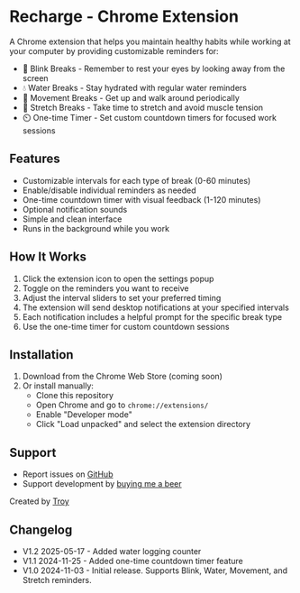 # Recharge - Chrome Extension

A Chrome extension that helps you maintain healthy habits while working at your computer by providing customizable reminders for:

- 👀 Blink Breaks - Remember to rest your eyes by looking away from the screen
- 💧 Water Breaks - Stay hydrated with regular water reminders 
- 🚶 Movement Breaks - Get up and walk around periodically
- 🧘 Stretch Breaks - Take time to stretch and avoid muscle tension
- ⏲️ One-time Timer - Set custom countdown timers for focused work sessions

## Features

- Customizable intervals for each type of break (0-60 minutes)
- Enable/disable individual reminders as needed
- One-time countdown timer with visual feedback (1-120 minutes)
- Optional notification sounds
- Simple and clean interface
- Runs in the background while you work

## How It Works

1. Click the extension icon to open the settings popup
2. Toggle on the reminders you want to receive
3. Adjust the interval sliders to set your preferred timing
4. The extension will send desktop notifications at your specified intervals
5. Each notification includes a helpful prompt for the specific break type
6. Use the one-time timer for custom countdown sessions

## Installation

1. Download from the Chrome Web Store (coming soon)
2. Or install manually:
   - Clone this repository
   - Open Chrome and go to `chrome://extensions/`
   - Enable "Developer mode"
   - Click "Load unpacked" and select the extension directory

## Support

- Report issues on [GitHub](https://github.com/Troyanovsky/plugin-recharge)
- Support development by [buying me a beer](https://www.buymeacoffee.com/troyanovsky)

Created by [Troy](https://github.com/Troyanovsky)

## Changelog

- V1.2 2025-05-17 - Added water logging counter
- V1.1 2024-11-25 - Added one-time countdown timer feature
- V1.0 2024-11-03 - Initial release. Supports Blink, Water, Movement, and Stretch reminders.
